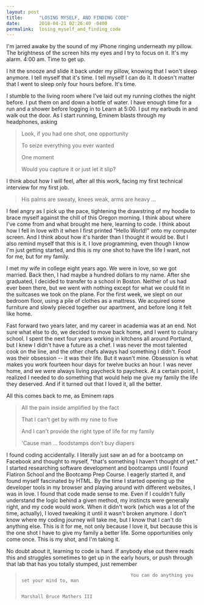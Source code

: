 ```yaml
---
layout: post
title:      "LOSING MYSELF, AND FINDING CODE"
date:       2018-04-21 02:26:40 -0400
permalink:  losing_myself_and_finding_code
---
```




I'm jarred awake by the sound of my iPhone ringing underneath my pillow. The brightness of the screen hits my eyes and I try to focus on it. It's my alarm. 4:00 am. Time to get up.

I hit the snooze and slide it back under my pillow, knowing that I won't sleep anymore. I tell myself that it's time. I tell myself I can do it. It doesn't matter that I went to sleep only four hours before. It's time.

I stumble to the living room where I've laid out my running clothes the night before. I put them on and down a bottle of water. I have enough time for a run and a shower before logging in to Learn at 5:00. I put my earbuds in and walk out the door. As I start running, Eminem blasts through my headphones, asking

> Look, if you had one shot, one opportunity
>
>To seize everything you ever wanted
> 
> One moment
> 
> Would you capture it or just let it slip?

I think about how I will feel, after all this work, facing my first technical interview for my first job.

> His palms are sweaty, knees weak, arms are heavy ...

I feel angry as I pick up the pace, tightening the drawstring of my hoodie to brace myself against the chill of this Oregon morning. I think about where I've come from and what brought me here, learning to code. I think about how I fell in love with it when I first printed "Hello World!" onto my computer screen. And I think about how it's harder than I thought it would be. But I also remind myself that this is it. I love programming, even though I know I'm just getting started, and this is my one shot to have the life I want, not for me, but for my family.

I met my wife in college eight years ago. We were in love, so we got married. Back then, I had maybe a hundred dollars to my name. After she graduated, I decided to transfer to a school in Boston. Neither of us had ever been there, but we went with nothing except for what we could fit in the suitcases we took on the plane. For the first week, we slept on our bedroom floor, using a pile of clothes as a mattress. We acquired some furniture and slowly pieced together our apartment, and before long it felt like home.

Fast forward two years later, and my career in academia was at an end. Not sure what else to do, we decided to move back home, and I went to culinary school. I spent the next four years working in kitchens all around Portland, but I knew I didn't have a future as a chef. I was never the most talented cook on the line, and the other chefs always had something I didn't. Food was their obsession -- it was their life. But it wasn't mine. Obsession is what makes you work fourteen hour days for twelve bucks an hour. I was never home, and we were always living paycheck to paycheck. At a certain point, I realized I needed to do something that would help me give my family the life they deserved. And if it turned out that I loved it, all the better.

All this comes back to me, as Eminem raps

> All the pain inside amplified by the fact
> 
> That I can't get by with my nine to five
> 
> And I can't provide the right type of life for my family
> 
> 'Cause man ... foodstamps don't buy diapers

I found coding accidentally. I literally just saw an ad for a bootcamp on Facebook and thought to myself, "that's something I haven't thought of yet." I started researching software development and bootcamps until I found Flatiron School and the Bootcamp Prep Course. I eagerly started it, and found myself fascinated by HTML. By the time I started opening up the developer tools in my browser and playing around with different websites, I was in love. I found that code made sense to me. Even if I couldn't fully understand the logic behind a given method, my instincts were generally right, and my code would work. When it didn't work (which was a lot of the time, actually), I loved tweaking it until it wasn't broken anymore. I don't know where my coding journey will take me, but I know that I can't do anything else. This is it for me, not only because I love it, but because this is the one shot I have to give my family a better life. Some opportunities only come once. This is my shot, and I'm taking it.

No doubt about it, learning to code is hard. If anybody else out there reads this and struggles sometimes to get up in the early hours, or push through that lab that has you totally stumped, just remember

>                                             You can do anything you set your mind to, man
>                                         
>                                                                     Marshall Bruce Mathers III
















